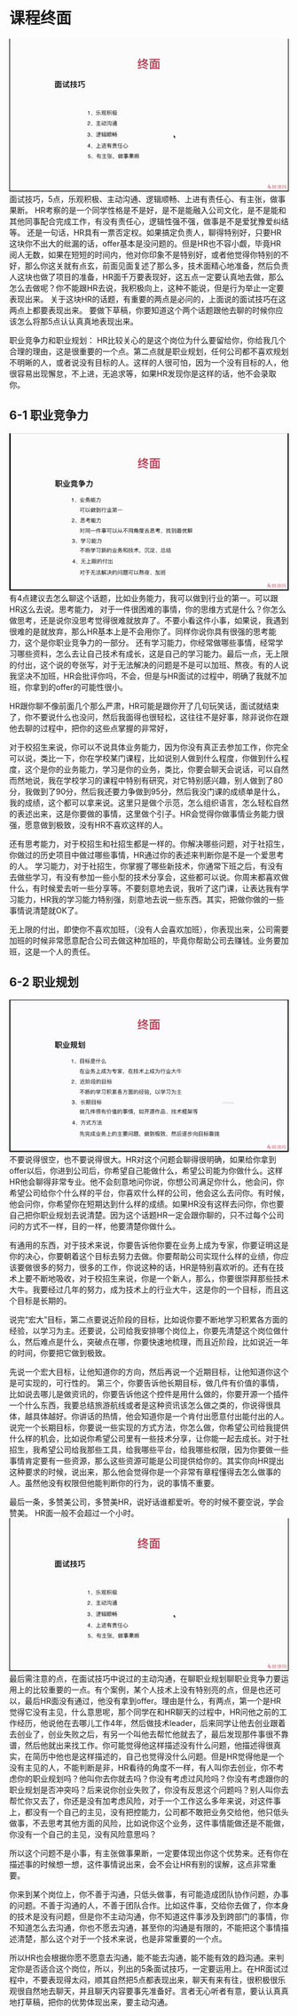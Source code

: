 # 课程终面
![](https://github.com/jingfeidi/jingfeidi.github.io/blob/master/interview/01/img/20200116212414.png)<br>
面试技巧，5点，乐观积极、主动沟通、逻辑顺畅、上进有责任心、有主张，做事果断。
HR考察的是一个同学性格是不是好，是不是能融入公司文化，是不是能和其他同事配合完成工作，有没有责任心，逻辑性强不强，做事是不是爱犹豫爱纠结等。
还是一句话，HR具有一票否定权。如果搞定负责人，聊得特别好，只要HR这块你不出大的纰漏的话，offer基本是没问题的。但是HR也不容小觑，毕竟HR阅人无数，如果在短短的时间内，他对你印象不是特别好，或者他觉得你特别的不好，那么你这关就有点玄，前面见面复述了那么多，技术面精心地准备，然后负责人这块也做了项目的准备，HR面千万要表现好，这五点一定要认真地去做，那么怎么去做呢？你不能跟HR去说，我积极向上，这种不能说，但是行为举止一定要表现出来。
关于这块HR的话题，有重要的两点是必问的，上面说的面试技巧在这两点上都要表现出来。
要做下草稿，你要知道这个两个话题跟他去聊的时候你应该怎么将那5点认认真真地表现出来。

职业竞争力和职业规划：
HR比较关心的是这个岗位为什么要留给你，你给我几个合理的理由，这是很重要的一个点。第二点就是职业规划，任何公司都不喜欢规划不明晰的人，或者说没有目标的人。这样的人很可怕，因为一个没有目标的人，他很容易出现懈怠，不上进，无追求等，如果HR发现你是这样的话，他不会录取你。
## 6-1 职业竞争力
![](https://github.com/jingfeidi/jingfeidi.github.io/blob/master/interview/01/img/20200116212820.png)<br>
有4点建议去怎么聊这个话题，比如业务能力，我可以做到行业的第一。可以跟HR这么去说。思考能力， 对于一件很困难的事情，你的思维方式是什么？你怎么做思考，还是说你没思考觉得很难就放弃了。不要小看这件小事，如果说，我遇到很难的是就放弃，那么HR基本上是不会用你了。同样你说你具有很强的思考能力，这个是你职业竞争力的一部分。
还有学习能力，你经常做哪些事情，经常学习哪些资料，怎么去让自己技术有成长，这是自己的学习能力。最后一点，无上限的付出，这个说的夸张写，对于无法解决的问题是不是可以加班、熬夜。有的人说我坚决不加班，HR会批评你吗，不会，但是与HR面试的过程中，明确了我就不加班，你拿到的offer的可能性很小。

HR跟你聊不像前面几个那么严肃，HR可能是跟你开了几句玩笑话，面试就结束了，你不要说什么也没问，然后我面得也很轻松，这往往不是好事，除非说你在跟他去聊的过程中，把你的这些点掌握的非常好，

对于校招生来说，你可以不说具体业务能力，因为你没有真正去参加工作，你完全可以说，类比一下，你在学校某门课程，比如说别人做到什么程度，你做到什么程度，这个是你的业务能力，学习是你的业务，类比，你要会聊天会说话，可以自然而然地说，我在学校学习的课程中特别有研究，对它特别感兴趣，别人做到了80分，我做到了90分，然后我还要力争做到95分，然后我没门课的成绩单是什么，我的成绩，这个都可以拿来说。这里只是做个示范，怎么组织语言，怎么轻松自然的表述出来，这是你要做的事情，这里做个引子。HR会觉得你做事情业务能力很强，愿意做到极致，没有HR不喜欢这样的人。

还有思考能力，对于校招生和社招生都是一样的。你解决哪些问题，对于社招生，你做过的历史项目中做过哪些事情，HR通过你的表述来判断你是不是一个爱思考的人。
学习能力，对于社招生，你掌握了哪些新技术，你通常下班之后，有没有去做些学习，有没有参加一些小型的技术分享会，这些都可以说。你周末都喜欢做什么，有时候爱去听一些分享等。不要刻意地去说，我听了这门课，让表达我有学习能力，HR我的学习能力特别强，刻意地去说一些东西。其实，把做你做的一些事情说清楚就OK了。

无上限的付出，即使你不喜欢加班，（没有人会喜欢加班），你表现出来，公司需要加班的时候非常愿意配合公司去做这种加班的，毕竟你帮助公司去赚钱。业务要加班，这是一个人的责任。
## 6-2 职业规划
![](https://github.com/jingfeidi/jingfeidi.github.io/blob/master/interview/01/img/20200116213057.png)<br>不要说得很空，也不要说得很大。HR对这个问题会聊得很明确，如果给你拿到offer以后，你进到公司后，你希望自己能做什么，希望公司能为你做什么。这样HR他会聊得非常专业。他不会刻意地问你说，你想公司满足你什么，他会问，你希望公司给你个什么样的平台，你喜欢什么样的公司，他会这么去问你。有时候，他会问你，你希望你在短期达到什么样的成绩。如果HR没有这样去问你，你也要自己把你职业规划去说清楚。因为这个话题HR一定会跟你聊的，只不过每个公司问的方式不一样，目的一样，他要清楚你做什么。

有通用的东西，对于技术来说，你要告诉他你要在业务上成为专家，你要证明这是你的决心，你要朝着这个目标去努力去做。你要帮助公司实现什么样的业绩，你应该要做很多的努力，很多的工作，你说这种的话，HR是特别喜欢听的。还有在技术上要不断地吸收，对于校招生来说，你是一个新人，那么，你要很崇拜那些技术大牛。我要经过几年的努力，成为技术上的行业大牛，这是你的一个目标，而且这个目标是长期的。

说完“宏大”目标，第二点要说近阶段的目标，比如说你要不断地学习积累各方面的经验，以学习为主。还要说，公司给我安排哪个岗位上，你要先清楚这个岗位做什么，然后难点是什么，突破点在哪，你要快速地梳理，而且近阶段，比如说近一年的时间，你要把它做到极致。 

先说一个宏大目标，让他知道你的方向，然后再说一个近期目标，让他知道你这个是可实现的，可行性的。
第三个，你要告诉他长期目标，做几件有价值的事情，比如说去哪儿是做资讯的，你要告诉他这个控件是用什么做的，你要开源一个插件一个什么东西，我要总结旅游航线或者是这种资讯该怎么做之类的，你说得很具体，越具体越好。你讲话的热情，他会知道你是一个肯付出愿意付出能付出的人。
说完一个长期目标，你要说一些实现的方式方法，你怎么做，你希望公司给我提供什么样的机会，比如说你希望公司里有一些技术分享，让你能一起去成长。对于社招生，我希望公司给我那些工具，给我哪些平台，给我哪些权限，因为你要做一些事情肯定要有一些资源，那么这些资源可能是公司提供给你的。其实你向HR提出这种要求的时候，说出来，那么他会觉得你是一个非常有章程懂得去怎么做事的人。虽然他没有权限但他能判断你的行为，说的事情不重要。

最后一条，多赞美公司，多赞美HR，说好话谁都爱听。夸的时候不要空说，学会赞美。
HR面一般不会超过一个小时。
![](https://github.com/jingfeidi/jingfeidi.github.io/blob/master/interview/01/img/20200116212414.png)<br>
最后需注意的点，在面试技巧中说过的主动沟通，在聊职业规划聊职业竞争力要运用上的比较重要的一点。有个案例，某个人技术上没有特别亮的点，但是也还可以，最后HR面没有通过，他没有拿到offer。理由是什么，有两点，第一个是HR觉得它没有主见，什么意思呢，那个同学在和HR聊天的过程中，HR问他之前的工作经历，他说他在去哪儿工作4年，然后做技术leader，后来同学让他去创业跟着去创业了，创业失败之后，有另一个叫他去帮忙他就去了，最后发现那件事很不靠谱，然后他就出来找工作。你可能觉得他这样描述没有什么问题，他描述得很真实，在简历中他也是这样描述的，自己也觉得没什么问题。但是HR觉得他是一个没有主见的人，不能判断是非，HR看待的角度不一样，有人叫你去创业，你不考虑你的职业规划吗？他叫你去你就去吗？你没有考虑过风险吗？你没有考虑跟你的职业规划是否冲突吗？后来说你创业失败了，你没有反思这个问题吗？别人叫你去帮忙你又去了，你还是没有加考虑风险，对于一个工作这么多年来说，对这件事上，都没有一个自己的主见，没有把控能力，公司都不敢把业务交给他，他只低头做事，不去思考其他方面的风险，比如说你这个业务，这件事情能做还是不能做，你没有一个自己的主见，没有风险意思吗？

所以这个问题不是小事，有主张做事果断，一定要体现出你这个优势来。还有你在描述事的时候想一想，这件事情说出来，会不会让HR有别的误解，这点非常重要。

你来到某个岗位上，你不善于沟通，只低头做事，有可能造成团队协作问题，办事的问题。不善于沟通的人，不善于团队合作。比如这件事，交给你去做了，你本身的技术是没有问题，但是你不主动沟通，你不知道这件事涉及到跨部门的事情，你不知道怎么去沟通，你也不愿去沟通，甚至你的沟通是有限的，不能把这个事情描述清楚，那么这个对于一个技术来说，也是非常重要的一个点。

所以HR也会根据你愿不愿意去沟通，能不能去沟通，能不能有效的趋沟通。来判定你是否适合这个岗位，所以，列出的5条面试技巧，一定要运用上。在HR面试过程中，不要表现得太闷，顺其自然把5点都表现出来，聊天有来有往，很积极很乐观很自然地去聊天，并且聊天内容要事先准备好。言者无心听者有意，要认认真真地打草稿，把你的优势体现出来，要主动沟通。

